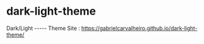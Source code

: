 # dark-light-theme
Dark/Light ----- Theme
Site : https://gabrielcarvalheiro.github.io/dark-light-theme/
